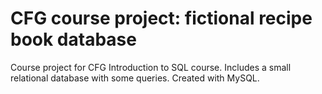 # CFG course project: fictional recipe book database
Course project for CFG Introduction to SQL course. Includes a small relational database with some queries.
Created with MySQL.
